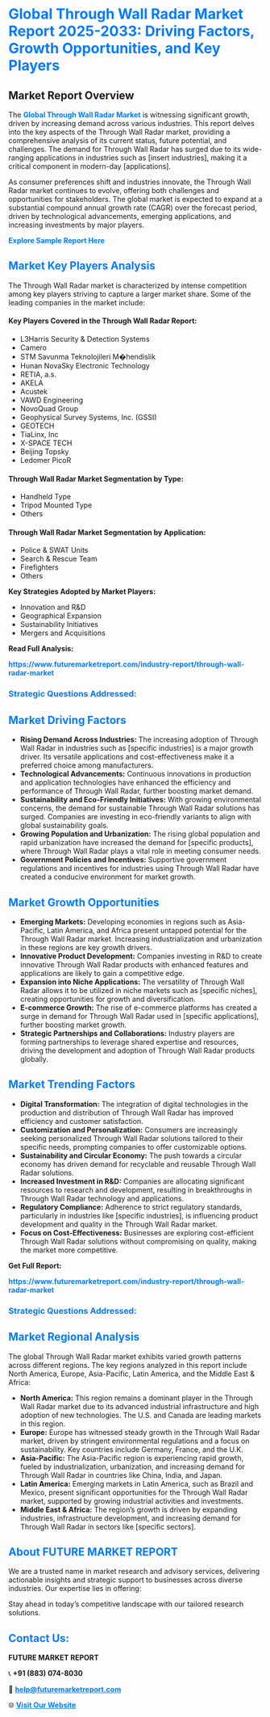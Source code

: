 <h1 style="color: #007BFF;">Global Through Wall Radar Market Report 2025-2033: Driving Factors, Growth Opportunities, and Key Players</h1>

<section id="overview">
<h2>Market Report Overview</h2>
<p>The <a href="https://www.futuremarketreport.com/industry-report/through-wall-radar-market" style="color: #007BFF; text-decoration: none;"><strong>Global Through Wall Radar Market</strong></a> is witnessing significant growth, driven by increasing demand across various industries. This report delves into the key aspects of the Through Wall Radar market, providing a comprehensive analysis of its current status, future potential, and challenges. The demand for Through Wall Radar has surged due to its wide-ranging applications in industries such as [insert industries], making it a critical component in modern-day [applications].</p>
<p>As consumer preferences shift and industries innovate, the Through Wall Radar market continues to evolve, offering both challenges and opportunities for stakeholders. The global market is expected to expand at a substantial compound annual growth rate (CAGR) over the forecast period, driven by technological advancements, emerging applications, and increasing investments by major players.</p>
</section>

<section id="overview">
<p><a href="https://www.futuremarketreport.com/request-sample/reportId=28879" style="color: #007BFF; text-decoration: none;"><strong>Explore Sample Report Here</strong></a></p>
</section>

<section id="key-players">
<h2 style="color: #007BFF;">Market Key Players Analysis</h2>
<p>The Through Wall Radar market is characterized by intense competition among key players striving to capture a larger market share. Some of the leading companies in the market include:</p>
<h4>Key Players Covered in the Through Wall Radar Report:</h4>
<ul><li>L3Harris Security &amp; Detection Systems</li><li>Camero</li><li>STM Savunma Teknolojileri M�hendislik</li><li>Hunan NovaSky Electronic Technology</li><li>RETIA, a.s.</li><li>AKELA</li><li>Acustek</li><li>VAWD Engineering</li><li>NovoQuad Group</li><li>Geophysical Survey Systems, Inc. (GSSI)</li><li>GEOTECH</li><li>TiaLinx, Inc</li><li>X-SPACE TECH</li><li>Beijing Topsky</li><li>Ledomer PicoR</li></ul>
<h4>Through Wall Radar Market Segmentation by Type:</h4>
<ul><li>Handheld Type</li><li>Tripod Mounted Type</li><li>Others</li></ul>

<h4>Through Wall Radar Market Segmentation by Application:</h4>
<ul><li>Police &amp; SWAT Units</li><li>Search &amp; Rescue Team</li><li>Firefighters</li><li>Others</li></ul>
<p><strong>Key Strategies Adopted by Market Players:</strong></p>
<ul>
<li>Innovation and R&D</li>
<li>Geographical Expansion</li>
<li>Sustainability Initiatives</li>
<li>Mergers and Acquisitions</li>
</ul>
</section>

<section>
<p><strong>Read Full Analysis: </strong></p><a href="https://www.futuremarketreport.com/industry-report/through-wall-radar-market" style="color: #007BFF; text-decoration: none;"><strong>https://www.futuremarketreport.com/industry-report/through-wall-radar-market</strong></a>
<h3 style="color: #007BFF;">Strategic Questions Addressed:</h3>
</section>

<section id="driving-factors">
<h2 style="color: #007BFF;">Market Driving Factors</h2>
<ul>
<li><strong>Rising Demand Across Industries:</strong> The increasing adoption of Through Wall Radar in industries such as [specific industries] is a major growth driver. Its versatile applications and cost-effectiveness make it a preferred choice among manufacturers.</li>
<li><strong>Technological Advancements:</strong> Continuous innovations in production and application technologies have enhanced the efficiency and performance of Through Wall Radar, further boosting market demand.</li>
<li><strong>Sustainability and Eco-Friendly Initiatives:</strong> With growing environmental concerns, the demand for sustainable Through Wall Radar solutions has surged. Companies are investing in eco-friendly variants to align with global sustainability goals.</li>
<li><strong>Growing Population and Urbanization:</strong> The rising global population and rapid urbanization have increased the demand for [specific products], where Through Wall Radar plays a vital role in meeting consumer needs.</li>
<li><strong>Government Policies and Incentives:</strong> Supportive government regulations and incentives for industries using Through Wall Radar have created a conducive environment for market growth.</li>
</ul>
</section>

<section id="growth-opportunities">
<h2 style="color: #007BFF;">Market Growth Opportunities</h2>
<ul>
<li><strong>Emerging Markets:</strong> Developing economies in regions such as Asia-Pacific, Latin America, and Africa present untapped potential for the Through Wall Radar market. Increasing industrialization and urbanization in these regions are key growth drivers.</li>
<li><strong>Innovative Product Development:</strong> Companies investing in R&D to create innovative Through Wall Radar products with enhanced features and applications are likely to gain a competitive edge.</li>
<li><strong>Expansion into Niche Applications:</strong> The versatility of Through Wall Radar allows it to be utilized in niche markets such as [specific niches], creating opportunities for growth and diversification.</li>
<li><strong>E-commerce Growth:</strong> The rise of e-commerce platforms has created a surge in demand for Through Wall Radar used in [specific applications], further boosting market growth.</li>
<li><strong>Strategic Partnerships and Collaborations:</strong> Industry players are forming partnerships to leverage shared expertise and resources, driving the development and adoption of Through Wall Radar products globally.</li>
</ul>
</section>

<section id="trending-factors">
<h2 style="color: #007BFF;">Market Trending Factors</h2>
<ul>
<li><strong>Digital Transformation:</strong> The integration of digital technologies in the production and distribution of Through Wall Radar has improved efficiency and customer satisfaction.</li>
<li><strong>Customization and Personalization:</strong> Consumers are increasingly seeking personalized Through Wall Radar solutions tailored to their specific needs, prompting companies to offer customizable options.</li>
<li><strong>Sustainability and Circular Economy:</strong> The push towards a circular economy has driven demand for recyclable and reusable Through Wall Radar solutions.</li>
<li><strong>Increased Investment in R&D:</strong> Companies are allocating significant resources to research and development, resulting in breakthroughs in Through Wall Radar technology and applications.</li>
<li><strong>Regulatory Compliance:</strong> Adherence to strict regulatory standards, particularly in industries like [specific industries], is influencing product development and quality in the Through Wall Radar market.</li>
<li><strong>Focus on Cost-Effectiveness:</strong> Businesses are exploring cost-efficient Through Wall Radar solutions without compromising on quality, making the market more competitive.</li>
</ul>
</section>

<section>
<p><strong>Get Full Report: </strong></p><a href="https://www.futuremarketreport.com/industry-report/through-wall-radar-market" style="color: #007BFF; text-decoration: none;"><strong>https://www.futuremarketreport.com/industry-report/through-wall-radar-market</strong></a>
<h3 style="color: #007BFF;">Strategic Questions Addressed:</h3>
</section>


<section id="regional-analysis">
<h2 style="color: #007BFF;">Market Regional Analysis</h2>
<p>The global Through Wall Radar market exhibits varied growth patterns across different regions. The key regions analyzed in this report include North America, Europe, Asia-Pacific, Latin America, and the Middle East & Africa:</p>
<ul>
<li><strong>North America:</strong> This region remains a dominant player in the Through Wall Radar market due to its advanced industrial infrastructure and high adoption of new technologies. The U.S. and Canada are leading markets in this region.</li>
<li><strong>Europe:</strong> Europe has witnessed steady growth in the Through Wall Radar market, driven by stringent environmental regulations and a focus on sustainability. Key countries include Germany, France, and the U.K.</li>
<li><strong>Asia-Pacific:</strong> The Asia-Pacific region is experiencing rapid growth, fueled by industrialization, urbanization, and increasing demand for Through Wall Radar in countries like China, India, and Japan.</li>
<li><strong>Latin America:</strong> Emerging markets in Latin America, such as Brazil and Mexico, present significant opportunities for the Through Wall Radar market, supported by growing industrial activities and investments.</li>
<li><strong>Middle East & Africa:</strong> The region’s growth is driven by expanding industries, infrastructure development, and increasing demand for Through Wall Radar in sectors like [specific sectors].</li>
</ul>
</section>

<footer>
<h2 style="color: #007BFF;">About FUTURE MARKET REPORT</h2>
<p>We are a trusted name in market research and advisory services, delivering actionable insights and strategic support to businesses across diverse industries. Our expertise lies in offering:</p>

<p>Stay ahead in today’s competitive landscape with our tailored research solutions.</p>

<h2 style="color: #007BFF;">Contact Us:</h2>
<p><strong>FUTURE MARKET REPORT</strong></p>
<p>📞 <strong>+91 (883) 074-8030</strong></p>
<p>📧 <strong><a href="mailto:help@futuremarketreport.com" style="color: #007BFF;">help@futuremarketreport.com</a></strong></p>
<p>🌐 <strong><a href="https://www.futuremarketreport.com/" style="color: #007BFF;">Visit Our Website</a></strong></p>
</footer>